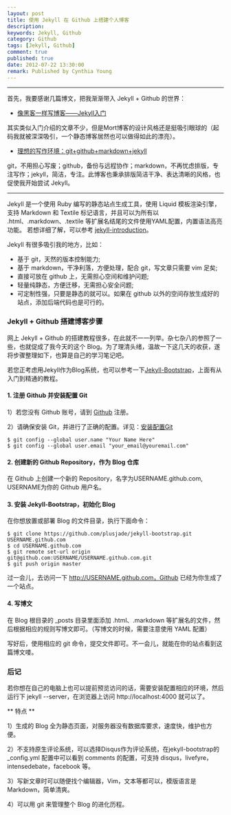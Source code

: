 ```yaml
---
layout: post
title: 使用 Jekyll 在 Github 上搭建个人博客
description: 
keywords: Jekyll, Github
category: Github
tags: [Jekyll, Github]
comment: true
published: true
date: 2012-07-22 13:30:00
remark: Published by Cynthia Young
---
```


--- 

首先，我要感谢几篇博文，把我渐渐带入 Jekyll + Github 的世界：

* [像黑客一样写博客——Jekyll入门](http://www.soimort.org/tech-blog/2011/11/19/introduction-to-jekyll_zh.html)

其实类似入门介绍的文章不少，但是Mort博客的设计风格还是挺吸引眼球的（起码我就被深深吸引，一个静态博客居然也可以做得如此的漂亮）。

* [理想的写作环境：git+github+markdown+jekyll](http://www.yangzhiping.com/tech/writing-space.html)

git，不用担心写废；github，备份与远程协作；markdown，不再忧虑排版，专注写作；jekyll，简洁，专注。此博客也秉承排版简洁干净、表达清晰的风格，也促使我开始尝试 Jekyll。

---

Jekyll 是一个使用 Ruby 编写的静态站点生成工具，使用 Liquid 模板渲染引擎，支持 Markdown 和 Textile 标记语言，并且可以为所有以 .html、.markdown、.textile 等扩展名结尾的文件使用YAML配置，内置语法高亮功能。
若想详细了解，可以参考 [jekyll-introduction](/2012/07/22/jekyll-introduction)。

Jekyll 有很多吸引我的地方，比如：

* 基于 git，天然的版本控制能力;
* 基于 markdown，干净利落，方便处理，配合 git，写文章只需要 vim 足矣;
* 直接可放在 github 上，无需担心空间和维护问题;
* 轻量纯静态，方便迁移，无需担心安全问题;
* 可定制性强，只要是静态的就可以。如果在 github 以外的空间存放生成好的站点，添加后端代码也是可行的。


### Jekyll + Github 搭建博客步骤

网上 Jekyll + Github 的搭建教程很多，在此就不一一列举。杂七杂八的参照了一些，也就促成了我今天的这个 Blog。为了理清头绪，温故一下这几天的收获，遂将步骤整理如下，也算是自己的学习笔记吧。

若您正考虑用Jekyll作为Blog系统，也可以参考一下[Jekyll-Bootstrap](http://jekyllbootstrap.com/)，上面有从入门到精通的教程。


#### 1. 注册 Github 并安装配置 Git

1）若您没有 Github 账号，请到 [Github](https://github.com/) 注册。

2）请确保安装 Git，并进行了正确的配置。详见：[安装配置Git](https://help.github.com/articles/set-up-git)  

	$ git config --global user.name "Your Name Here"
	$ git config --global user.email "your_email@youremail.com"


#### 2. 创建新的 Github Repository，作为 Blog 仓库

在 Github 上创建一个新的 Repository，名字为USERNAME.github.com, USERNAME为你的 Github 用户名。


#### 3. 安装 Jekyll-Bootstrap，初始化 Blog

在你想放置或部署 Blog 的文件目录，执行下面命令：

	$ git clone https://github.com/plusjade/jekyll-bootstrap.git USERNAME.github.com
	$ cd USERNAME.github.com
	$ git remote set-url origin git@github.com:USERNAME/USERNAME.github.com.git
	$ git push origin master
	
过一会儿，去访问一下 http://USERNAME.github.com，Github 已经为你生成了一个站点。

#### 4. 写博文

在 Blog 根目录的 _posts 目录里面添加 .html、.markdown 等扩展名的文件，然后根据相应的规则写博文即可。（写博文的时候，需要注意使用 YAML 配置）

写好后，使用相应的 git 命令，提交文件即可。不一会儿，就能在你的站点看到这篇博文喽。


### 后记

若你想在自己的电脑上也可以提前预览访问的话，需要安装配置相应的环境，然后运行下 jekyll --server，在浏览器上访问 http://localhost:4000 就可以了。

** 特点 **

1）生成的 Blog 全为静态页面，对服务器没有数据库要求，速度快，维护也方便。

2）不支持原生评论系统，可以选择Disqus作为评论系统，在jekyll-bootstrap的 _config.yml 配置中可以看到 comments 的配置，可支持 disqus，livefyre，intensedebate，facebook 等。

3）写新文章时可以随便找个编辑器，Vim，文本等都可以，模版语言是 Markdown，简单清爽。

4）可以用 git 来管理整个 Blog 的进化历程。




















